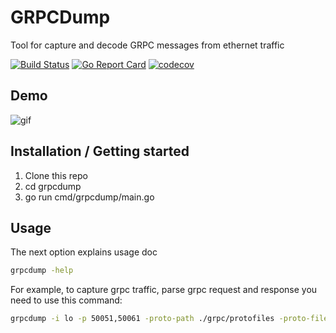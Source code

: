 # GRPCDump
Tool for capture and decode GRPC messages from ethernet traffic

[![Build Status](https://travis-ci.com/rmedvedev/grpcdump.svg?branch=master)](https://travis-ci.com/rmedvedev/grpcdump) [![Go Report Card](https://goreportcard.com/badge/github.com/rmedvedev/grpcdump)](https://goreportcard.com/report/github.com/rmedvedev/grpcdump) [![codecov](https://codecov.io/gh/rmedvedev/grpcdump/branch/master/graph/badge.svg)](https://codecov.io/gh/rmedvedev/grpcdump)

## Demo

![gif](docs/demo.gif)

## Installation / Getting started

1. Clone this repo
2. cd grpcdump
3. go run cmd/grpcdump/main.go

## Usage 

The next option explains usage doc
```bash
grpcdump -help
```
For example, to capture grpc traffic, parse grpc request and response you need to use this command:
```bash
grpcdump -i lo -p 50051,50061 -proto-path ./grpc/protofiles -proto-files helloworld.proto 
```
